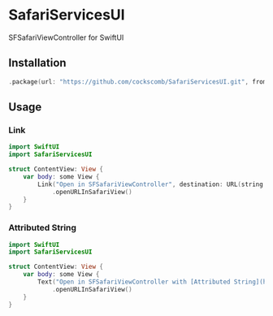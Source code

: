 # SafariServicesUI

SFSafariViewController for SwiftUI

## Installation

```swift
.package(url: "https://github.com/cockscomb/SafariServicesUI.git", from: "0.1.0")
```

## Usage

### Link

```swift
import SwiftUI
import SafariServicesUI

struct ContentView: View {
    var body: some View {
        Link("Open in SFSafariViewController", destination: URL(string: "https://developer.apple.com")!)
            .openURLInSafariView()
    }
}
```

### Attributed String

```swift
import SwiftUI
import SafariServicesUI

struct ContentView: View {
    var body: some View {
        Text("Open in SFSafariViewController with [Attributed String](https://developer.apple.com)")
            .openURLInSafariView()
    }
}
```
